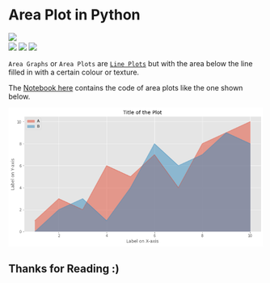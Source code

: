 # Area Plot in Python

![](http://ForTheBadge.com/images/badges/made-with-python.svg) <br>
![](https://img.shields.io/badge/jupyter-6.2.0-ff7a05?style=for-the-badge&logo=Jupyter)
![](https://img.shields.io/badge/pandas-1.2.3-150458?style=for-the-badge&logo=pandas)
![](https://img.shields.io/badge/matplotlib-3.3.4-224099?style=for-the-badge)

`Area Graphs` or `Area Plots` are [`Line Plots`](https://github.com/Tarun-Kamboj/Data_Visualization_with_Python/blob/master/Line%20Plot) but with the area below the line filled in with a certain colour or texture.

The [Notebook here](Notebook.ipynb) contains the code of area plots like the one shown below.

![](img.png)

## Thanks for Reading :)
